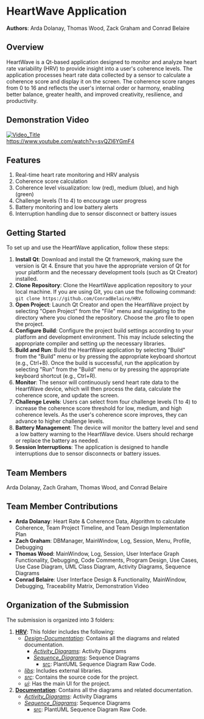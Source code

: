 # HeartWave Application

**Authors**: Arda Dolanay, Thomas Wood, Zack Graham and Conrad Belaire

## Overview

HeartWave is a Qt-based application designed to monitor and analyze heart rate variability (HRV) to provide insight into a user's coherence levels. The application processes heart rate data collected by a sensor to calculate a coherence score and display it on the screen. The coherence score ranges from 0 to 16 and reflects the user's internal order or harmony, enabling better balance, greater health, and improved creativity, resilience, and productivity.

## Demonstration Video
[![Video_Title](https://img.youtube.com/vi/svQZl6YGmF4/hqdefault.jpg)](https://www.youtube.com/watch?v=svQZl6YGmF4 "COMP3004 Demo Video")\
https://www.youtube.com/watch?v=svQZl6YGmF4

## Features

1. Real-time heart rate monitoring and HRV analysis
2. Coherence score calculation
3. Coherence level visualization: low (red), medium (blue), and high (green)
4. Challenge levels (1 to 4) to encourage user progress
5. Battery monitoring and low battery alerts
6. Interruption handling due to sensor disconnect or battery issues

## Getting Started

To set up and use the HeartWave application, follow these steps:

1. **Install Qt**: Download and install the Qt framework, making sure the version is Qt 4. Ensure that you have the appropriate version of Qt for your platform and the necessary development tools (such as Qt Creator) installed.
2. **Clone Repository**: Clone the HeartWave application repository to your local machine. If you are using Git, you can use the following command: `git clone https://github.com/ConradBelaire/HRV`.
3. **Open Project**: Launch Qt Creator and open the HeartWave project by selecting "Open Project" from the "File" menu and navigating to the directory where you cloned the repository. Choose the .pro file to open the project.
4. **Configure Build**: Configure the project build settings according to your platform and development environment. This may include selecting the appropriate compiler and setting up the necessary libraries.
5. **Build and Run**: Build the HeartWave application by selecting "Build" from the "Build" menu or by pressing the appropriate keyboard shortcut (e.g., Ctrl+B). Once the build is successful, run the application by selecting "Run" from the "Build" menu or by pressing the appropriate keyboard shortcut (e.g., Ctrl+R).
6. **Monitor**: The sensor will continuously send heart rate data to the HeartWave device, which will then process the data, calculate the coherence score, and update the screen.
7. **Challenge Levels**: Users can select from four challenge levels (1 to 4) to increase the coherence score threshold for low, medium, and high coherence levels. As the user's coherence score improves, they can advance to higher challenge levels.
8. **Battery Management**: The device will monitor the battery level and send a low battery warning to the HeartWave device. Users should recharge or replace the battery as needed.
9. **Session Interruptions**: The application is designed to handle interruptions due to sensor disconnects or battery issues.

## Team Members

Arda Dolanay, Zach Graham, Thomas Wood, and Conrad Belaire

## Team Member Contributions

- **Arda Dolanay**: Heart Rate & Coherence Data, Algorithm to calculate Coherence, Team Project Timeline, and Team Design Implementation Plan
- **Zach Graham**: DBManager, MainWindow, Log, Session, Menu, Profile, Debugging
- **Thomas Wood**: MainWindow, Log, Session, User Interface Graph Functionality, Debugging, Code Comments, Program Design, Use Cases, Use Case Diagram, UML Class Diagram, Activity Diagrams, Sequence Diagrams
- **Conrad Belaire**: User Interface Design & Functionality, MainWindow, Debugging, Traceability Matrix, Demonstration Video

## Organization of the Submission

The submission is organized into 3 folders:

1. **[HRV](HRV/)**: This folder includes the following:
   - *[Design-Documentation](HRV/Design-Documentation/)*: Contains all the diagrams and related documentation.
      - *[Activity_Diagrams](HRV/Design-Documentation/Activity_Diagrams/)*: Activity Diagrams
      - *[Sequence_Diagrams](HRV/Design-Documentation/Sequence_Diagrams/)*: Sequence Diagrams
         - [src](HRV/Design-Documentation/Sequence_Diagrams/src): PlantUML Sequence Diagram Raw Code.
   - *[libs](HRV/libs/)*: Includes external libraries.
   - *[src](HRV/src/)*: Contains the source code for the project.
   - *[ui](HRV/ui/)*: Has the main UI for the project.
2. **[Documentation](Design-Documentation/)**: Contains all the diagrams and related documentation.
   - *[Activity_Diagrams](HRV/Design-Documentation/Activity_Diagrams/)*: Activity Diagrams
   - *[Sequence_Diagrams](HRV/Design-Documentation/Sequence_Diagrams/)*: Sequence Diagrams
      - [src](HRV/Design-Documentation/Sequence_Diagrams/src): PlantUML Sequence Diagram Raw Code.
